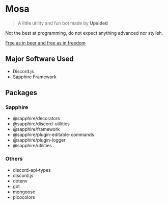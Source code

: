 # Mosa
> A little utility and fun bot made by **Upsided**

Not the best at programming, do not expect anything advanced nor stylish.

[Free as in beer and free as in freedom](LICENSE.md)

## Major Software Used
- Discord.js
- Sapphire Framework

## Packages
### Sapphire
- @sapphire/decorators
- @sapphire/discord-utilities
- @sapphire/framework
- @sapphire/plugin-editable-commands
- @sapphire/plugin-logger
- @sapphire/utilities
### Others
- discord-api-types
- discord.js
- dotenv
- got
- mongoose
- picocolors